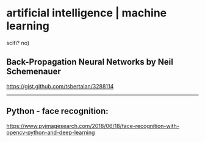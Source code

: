 # artificial intelligence | machine learning 
scifi? no)

## Back-Propagation Neural Networks by Neil Schemenauer

https://gist.github.com/tsbertalan/3288114

---

## Python - face recognition:

https://www.pyimagesearch.com/2018/06/18/face-recognition-with-opencv-python-and-deep-learning

